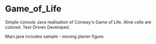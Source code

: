 # Game_of_Life

Simple console Java realisation of Conway's Game of Life.
Alive cells are colored.
Test-Driven Developed.

Main.java includes sample - moving planer figure.
